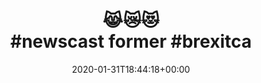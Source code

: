 ---
retweeted: false
source: <a href="http://www.samruston.co.uk" rel="nofollow">Flamingo for Android</a>
entities:
  user_mentions:
  - name: Dino Sofos
    screen_name: dinosofos
    indices:
    - '111'
    - '121'
    id_str: '18701897'
    id: '18701897'
  urls:
  - url: https://t.co/WHeeK6keKC
    expanded_url: https://pca.st/95v6gt9y
    display_url: pca.st/95v6gt9y
    indices:
    - '124'
    - '147'
  symbols: []
  media:
  - expanded_url: https://twitter.com/bascht/status/1223316089871962112/photo/1
    indices:
    - '148'
    - '171'
    url: https://t.co/6cfRDI93tY
    media_url: http://pbs.twimg.com/media/EPoXf_6XkAANtm1.jpg
    id_str: '1223316087284142080'
    id: '1223316087284142080'
    media_url_https: https://pbs.twimg.com/media/EPoXf_6XkAANtm1.jpg
    sizes:
      medium:
        w: '554'
        h: '1200'
        resize: fit
      thumb:
        w: '150'
        h: '150'
        resize: crop
      large:
        w: '945'
        h: '2048'
        resize: fit
      small:
        w: '314'
        h: '680'
        resize: fit
    type: photo
    display_url: pic.twitter.com/6cfRDI93tY
  hashtags:
  - text: newscast
    indices:
    - '5'
    - '14'
  - text: brexitcast
    indices:
    - '22'
    - '33'
  - text: electioncast
    indices:
    - '41'
    - '54'
  - text: brexitcast
    indices:
    - '62'
    - '73'
  - text: electioncast
    indices:
    - '81'
    - '94'
display_text_range:
- '0'
- '171'
favorite_count: '0'
id_str: '1223316089871962112'
truncated: false
retweet_count: '0'
id: '1223316089871962112'
possibly_sensitive: false
created_at: Fri Jan 31 18:44:18 +0000 2020
favorited: false
full_text: "\U0001F639\U0001F63F\U0001F63B\n\n#newscast former #brexitcast former
  #electioncast former #brexitcast former #electioncast \n\nHuge kudos to [@dinosofos](https://twitter.com/dinosofos)"
lang: da
extended_entities:
  media:
  - expanded_url: https://twitter.com/bascht/status/1223316089871962112/photo/1
    indices:
    - '148'
    - '171'
    url: https://t.co/6cfRDI93tY
    media_url: http://pbs.twimg.com/media/EPoXf_6XkAANtm1.jpg
    id_str: '1223316087284142080'
    id: '1223316087284142080'
    media_url_https: https://pbs.twimg.com/media/EPoXf_6XkAANtm1.jpg
    sizes:
      medium:
        w: '554'
        h: '1200'
        resize: fit
      thumb:
        w: '150'
        h: '150'
        resize: crop
      large:
        w: '945'
        h: '2048'
        resize: fit
      small:
        w: '314'
        h: '680'
        resize: fit
    type: photo
    display_url: pic.twitter.com/6cfRDI93tY
quote_url: https://pca.st/95v6gt9y
tags:
- newscast
- brexitcast
- electioncast
- brexitcast
- electioncast
- pesos:twitter
date: '2020-01-31T18:44:18+00:00'
src: https://twitter.com/bascht/status/1223316089871962112
original_url: https://twitter.com/bascht/status/1223316089871962112
type: twitter_tweet
media_url: https://img.bascht.com/twitter/pbs.twimg.com/media/EPoXf_6XkAANtm1.jpg
text: "\U0001F639\U0001F63F\U0001F63B\n\n#newscast former #brexitcast former #electioncast
  former #brexitcast former #electioncast \n\nHuge kudos to [@dinosofos](https://twitter.com/dinosofos)"
title: "\U0001F639\U0001F63F\U0001F63B\n\n#newscast former #brexitca"

---